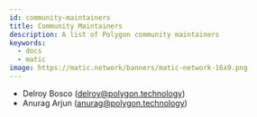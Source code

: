 ```yaml
---
id: community-maintainers
title: Community Maintainers 
description: A list of Polygon community maintainers
keywords:
  - docs
  - matic
image: https://matic.network/banners/matic-network-16x9.png 
---
```


- Delroy Bosco (delroy@polygon.technology)
- Anurag Arjun (anurag@polygon.technology)